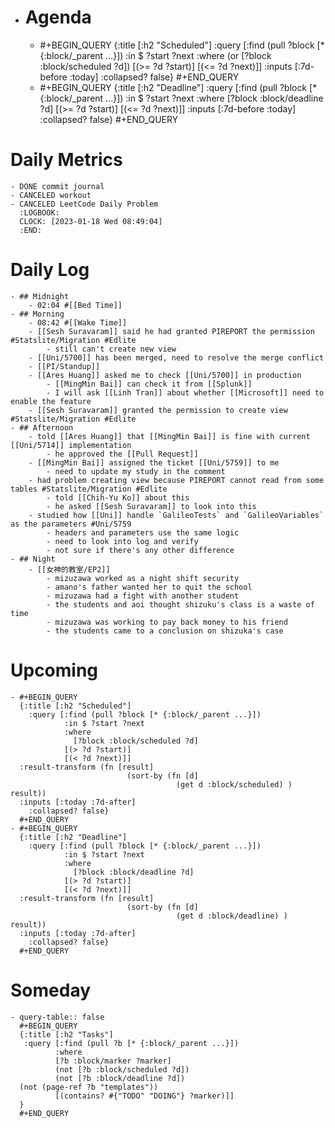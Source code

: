 - # Agenda
	- #+BEGIN_QUERY
	  {:title [:h2 "Scheduled"]
	    :query [:find (pull ?block [* {:block/_parent ...}])
	            :in $ ?start ?next
	            :where
	            (or
	              [?block :block/scheduled ?d])
	            [(>= ?d ?start)]
	            [(<= ?d ?next)]]
	  :inputs [:7d-before :today]
	    :collapsed? false}
	  #+END_QUERY
	- #+BEGIN_QUERY
	  {:title [:h2 "Deadline"]
	    :query [:find (pull ?block [* {:block/_parent ...}])
	            :in $ ?start ?next
	            :where
	              [?block :block/deadline ?d]
	            [(>= ?d ?start)]
	            [(<= ?d ?next)]]
	    :inputs [:7d-before :today]
	    :collapsed? false}
	  #+END_QUERY
# Daily Metrics
	- DONE commit journal
	- CANCELED workout
	- CANCELED LeetCode Daily Problem
	  :LOGBOOK:
	  CLOCK: [2023-01-18 Wed 08:49:04]
	  :END:
# Daily Log
	- ## Midnight
		- 02:04 #[[Bed Time]]
	- ## Morning
		- 08:42 #[[Wake Time]]
		- [[Sesh Suravaram]] said he had granted PIREPORT the permission #Statslite/Migration #Edlite
			- still can't create new view
		- [[Uni/5700]] has been merged, need to resolve the merge conflict
		- [[PI/Standup]]
		- [[Ares Huang]] asked me to check [[Uni/5700]] in production
			- [[MingMin Bai]] can check it from [[Splunk]]
			- I will ask [[Linh Tran]] about whether [[Microsoft]] need to enable the feature
		- [[Sesh Suravaram]] granted the permission to create view #Statslite/Migration #Edlite
	- ## Afternoon
		- told [[Ares Huang]] that [[MingMin Bai]] is fine with current [[Uni/5714]] implementation
			- he approved the [[Pull Request]]
		- [[MingMin Bai]] assigned the ticket [[Uni/5759]] to me
			- need to update my study in the comment
		- had problem creating view because PIREPORT cannot read from some tables #Statslite/Migration #Edlite
			- told [[Chih-Yu Ko]] about this
			- he asked [[Sesh Suravaram]] to look into this
		- studied how [[Uni]] handle `GalileoTests` and `GalileoVariables` as the parameters #Uni/5759
			- headers and parameters use the same logic
			- need to look into log and verify
			- not sure if there's any other difference
	- ## Night
		- [[女神的教室/EP2]]
			- mizuzawa worked as a night shift security
			- amano's father wanted her to quit the school
			- mizuzawa had a fight with another student
			- the students and aoi thought shizuku's class is a waste of time
			- mizuzawa was working to pay back money to his friend
			- the students came to a conclusion on shizuka's case
# Upcoming
	- #+BEGIN_QUERY
	  {:title [:h2 "Scheduled"]
	    :query [:find (pull ?block [* {:block/_parent ...}])
	            :in $ ?start ?next
	            :where
	              [?block :block/scheduled ?d]
	            [(> ?d ?start)]
	            [(< ?d ?next)]]
	  :result-transform (fn [result]
	                          (sort-by (fn [d]
	                                     (get d :block/scheduled) ) result))    
	  :inputs [:today :7d-after]
	    :collapsed? false}
	  #+END_QUERY
	- #+BEGIN_QUERY
	  {:title [:h2 "Deadline"]
	    :query [:find (pull ?block [* {:block/_parent ...}])
	            :in $ ?start ?next
	            :where
	              [?block :block/deadline ?d]
	            [(> ?d ?start)]
	            [(< ?d ?next)]]
	  :result-transform (fn [result]
	                          (sort-by (fn [d]
	                                     (get d :block/deadline) ) result))    
	  :inputs [:today :7d-after]
	    :collapsed? false}
	  #+END_QUERY
# Someday
	- query-table:: false
	  #+BEGIN_QUERY
	  {:title [:h2 "Tasks"]
	   :query [:find (pull ?b [* {:block/_parent ...}])
	          :where
	          [?b :block/marker ?marker]
	          (not [?b :block/scheduled ?d])
	          (not [?b :block/deadline ?d])
	  (not (page-ref ?b "templates"))
	          [(contains? #{"TODO" "DOING"} ?marker)]]
	  }
	  #+END_QUERY